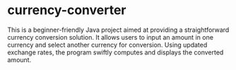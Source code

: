 # currency-converter
This is a beginner-friendly Java project aimed at providing a straightforward currency conversion solution. It allows users to input an amount in one currency and select another currency for conversion. Using updated exchange rates, the program swiftly computes and displays the converted amount.
